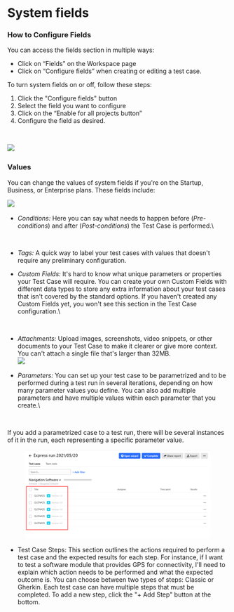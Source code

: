 # System fields

### **How to Configure Fields**

You can access the fields section in multiple ways:

* Click on “Fields” on the Workspace page
* Click on “Configure fields” when creating or editing a test case.

To turn system fields on or off, follow these steps:

1. Click the "Configure fields" button
2. Select the field you want to configure
3. Click on the “Enable for all projects button”
4. Configure the field as desired.

<figure><img src="https://qase.intercom-attachments-7.com/i/o/595197293/1b331a2597ce5ad2781d204d/vGQUJhSMOSc77UrV4y0zN1Of8nu039owkrCIIbKNvdJvM-7cS_hlzjxDAUjiOBd5m78zIRQQG5N5i07k_5EE-6fnycvi7bmeGTNSIikCdQeG4vwWJvauyeqoPQD8uTR2dHETZAO87VfADU3uaQwZULyNnpdMYiWrUnmFScioVK9vsaAb94gHtYPxFw" alt=""><figcaption></figcaption></figure>

[![](https://qase.intercom-attachments-7.com/i/o/595197303/918c51f69677a53e53bcc3b1/WsreVk7lLEMMjcC9mHsN4M0F4jtjNmSrY82nl9READi5FK9b5HNZYRDXm2TMaf1rZFcBzezbp7RVTfwwacZWAO8\_Zd6jHPc6tjDA-4sevKDUzqGhHhxc\_EnO2kcrpYzKDM7Q2WjesHOVmt7bK8sB9ONANZG3bWBmNZDbSVvKB2mWSNDkmjHbK\_LRDw)](https://qase.intercom-attachments-7.com/i/o/595197303/918c51f69677a53e53bcc3b1/WsreVk7lLEMMjcC9mHsN4M0F4jtjNmSrY82nl9READi5FK9b5HNZYRDXm2TMaf1rZFcBzezbp7RVTfwwacZWAO8\_Zd6jHPc6tjDA-4sevKDUzqGhHhxc\_EnO2kcrpYzKDM7Q2WjesHOVmt7bK8sB9ONANZG3bWBmNZDbSVvKB2mWSNDkmjHbK\_LRDw)

### **Values**

You can change the values of system fields if you're on the Startup, Business, or Enterprise plans. These fields include:

[![](https://qase.intercom-attachments-7.com/i/o/595197309/7958a97436d855bed3495342/625FleLrEu24IGBKArCGWjuK7TIwPNE-98joLIvt3ClqPXvZ59Zao\_ahsFKQ1F0ekkS-3-YZe94c0yMayENjEL4O9djSsKdD7O4a3iq6f2\_FNohnnxzKbF-uQ0ApszgV02kBaA3ETPwSge6s-KEt5CsoW7VXUVJu85cKoOViP1QCEkxMChRUQk\_ZGg)](https://qase.intercom-attachments-7.com/i/o/595197309/7958a97436d855bed3495342/625FleLrEu24IGBKArCGWjuK7TIwPNE-98joLIvt3ClqPXvZ59Zao\_ahsFKQ1F0ekkS-3-YZe94c0yMayENjEL4O9djSsKdD7O4a3iq6f2\_FNohnnxzKbF-uQ0ApszgV02kBaA3ETPwSge6s-KEt5CsoW7VXUVJu85cKoOViP1QCEkxMChRUQk\_ZGg)

*   _Conditions:_ Here you can say what needs to happen before (_Pre-conditions_) and after (_Post-conditions_) the Test Case is performed.\


    <figure><img src="https://qase.intercom-attachments-7.com/i/o/595197314/23d5c784bf293aca7cd21b33/eiT4lzEpru6Q3oJUB2hk6iUEEcDgJ7OtpJZXleoyS9fqYQyXR2detsk6jOCxI4G3kRdi22twq3QeHaaz66amo0kgbr5dVMAY7PArP0OgnXsPkNmUsA4A4u8-3vNR8RR0NJ5BdsETiSREh8G_u1FR5b2BeieH-on62cHHF-QX7XxPyryGbdbaxUHLpg" alt=""><figcaption></figcaption></figure>
* _Tags:_ A quick way to label your test cases with values that doesn't require any preliminary configuration.
*   _Custom Fields:_ It's hard to know what unique parameters or properties your Test Case will require. You can create your own Custom Fields with different data types to store any extra information about your test cases that isn't covered by the standard options. If you haven't created any Custom Fields yet, you won't see this section in the Test Case configuration.\


    <figure><img src="https://qase.intercom-attachments-7.com/i/o/595197319/120e2755ed3dcb208e43c138/7LvrCSKe6HnvUk4xFnYgC3qf_MYwbPlc4CHY-GyPOkTtoG63NLovQ4G8rlztZ5ageNyv-uRqGlcyKpsq__YOnLzOflT5vIX2nRdTUUNd4eE9o2U7gdLr2YL5Hwd4wsXg5RGsoCPNg3r2Mj6wmT-V6UeZX3QSlNUOsR-5_F6n01jBz3JhiGCEI-As7w" alt=""><figcaption></figcaption></figure>
* _Attachments:_ Upload images, screenshots, video snippets, or other documents to your Test Case to make it clearer or give more context. You can't attach a single file that's larger than 32MB.\
  [![](https://qase.intercom-attachments-7.com/i/o/595197323/c402e1165477bc55b024b319/P3pA\_afDarvANQ019jTuloe44Uc1ibiN9a9hX7JsRFIrkXNWlhEPGHSyfyeX-v1GFCVbSTYCXtJOPD3r9ikAZWIIAUxy\_2ekDkqqylr2yqoq7bJKO-Pr\_G6XjhTnrK-QZoJDdAWwWsFPI0hGjtHfzfra7i2ETvkb6HBvEUvKvWP6zYX1lRnaM-pZGw)](https://qase.intercom-attachments-7.com/i/o/595197323/c402e1165477bc55b024b319/P3pA\_afDarvANQ019jTuloe44Uc1ibiN9a9hX7JsRFIrkXNWlhEPGHSyfyeX-v1GFCVbSTYCXtJOPD3r9ikAZWIIAUxy\_2ekDkqqylr2yqoq7bJKO-Pr\_G6XjhTnrK-QZoJDdAWwWsFPI0hGjtHfzfra7i2ETvkb6HBvEUvKvWP6zYX1lRnaM-pZGw)
*   _Parameters:_ You can set up your test case to be parametrized and to be performed during a test run in several iterations, depending on how many parameter values you define. You can also add multiple parameters and have multiple values within each parameter that you create.\


    <figure><img src="https://downloads.intercomcdn.com/i/o/626943626/33a8e78ae7cbaaeaa9718f26/image.png" alt=""><figcaption></figcaption></figure>

If you add a parametrized case to a test run, there will be several instances of it in the run, each representing a specific parameter value.

<figure><img src="../../.gitbook/assets/image (11).png" alt=""><figcaption></figcaption></figure>

* Test Case Steps: This section outlines the actions required to perform a test case and the expected results for each step. For instance, if I want to test a software module that provides GPS for connectivity, I'll need to explain which action needs to be performed and what the expected outcome is. You can choose between two types of steps: Classic or Gherkin. Each test case can have multiple steps that must be completed. To add a new step, click the "+ Add Step" button at the bottom.

<figure><img src="https://qase.intercom-attachments-7.com/i/o/595197343/34bad76943017f1774d61cc6/RbOH7AKeaJMcwdjn_MF2vycZQYc7GP9QulEvBQqu4-APnEV9a72M0ZThDLDs40Nr2R6p1KEsYHjHV5rWwuNW4ouUKkYSct6HlwltzX96ExJhaT6ats7PdS_Cr8EWeSAG2Oj7jXve6YMfY1I3IdhjKNljDkQTpYUUxS1AY7bLf6aRVV9eNeAABCs4TA" alt=""><figcaption></figcaption></figure>

<figure><img src="https://qase.intercom-attachments-7.com/i/o/595197349/badbd6422846abe2748ecc91/dctBcCKrMlcCd8-M5aCFyL7KzOsMKUZev4XBJMXQPzKD5gd5K_rbloNcyM4IYMqaWydIZSkjo2sLPnaZZRUQC05yoKvuYuv5J7wNb_zuPnFGOLig73uIANeAvYgqmWNrkQLXlsXjnqs-MEOzva8wNSuMcoG4RcQK8wV5JJF6Pleij6HzL-RHDDAiFg" alt=""><figcaption></figcaption></figure>

<figure><img src="https://qase.intercom-attachments-7.com/i/o/595197353/46754a832d2645a0771e919e/JddWP0RibTH8XcG-Y2BoDv4dZ4oO5rE_IISRnrokHPCWk0CG7-qIG9fwJYbIb5L0J3_-bpsxp-9ZtmTvRjaxwMcPfwtX2oK1te-QA3RF1p6KveVapeX3bSQRX4Hl_0EyI6h2HiRiORwOaHq7HmvMs4mI0NL84xH-dwpU4E-E0B0q0Hi60jbeihgo4g" alt=""><figcaption></figcaption></figure>
